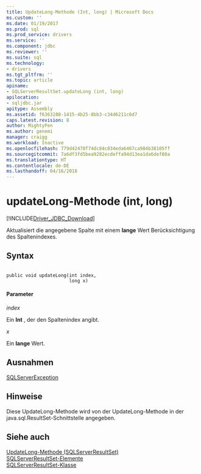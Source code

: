 ```yaml
---
title: UpdateLong-Methode (Int, long) | Microsoft Docs
ms.custom: ''
ms.date: 01/19/2017
ms.prod: sql
ms.prod_service: drivers
ms.service: ''
ms.component: jdbc
ms.reviewer: ''
ms.suite: sql
ms.technology:
- drivers
ms.tgt_pltfrm: ''
ms.topic: article
apiname:
- SQLServerResultSet.updateLong (int, long)
apilocation:
- sqljdbc.jar
apitype: Assembly
ms.assetid: f6363288-1415-4b25-8bb3-c34d6211c6d7
caps.latest.revision: 8
author: MightyPen
ms.author: genemi
manager: craigg
ms.workload: Inactive
ms.openlocfilehash: 779d42478f74dc84c834eda6467ca984b38105ff
ms.sourcegitcommit: 7a6df3fd5bea9282ecdeffa94d13ea1da6def80a
ms.translationtype: HT
ms.contentlocale: de-DE
ms.lasthandoff: 04/16/2018
---
```

# <a name="updatelong-method-int-long"></a>updateLong-Methode (int, long)
[!INCLUDE[Driver_JDBC_Download](../../../includes/driver_jdbc_download.md)]

  Aktualisiert die angegebene Spalte mit einem **lange** Wert Berücksichtigung des Spaltenindexes.  
  
## <a name="syntax"></a>Syntax  
  
```  
  
public void updateLong(int index,  
                       long x)  
```  
  
#### <a name="parameters"></a>Parameter  
 *index*  
  
 Ein **Int** , der den Spaltenindex angibt.  
  
 *x*  
  
 Ein **lange** Wert.  
  
## <a name="exceptions"></a>Ausnahmen  
 [SQLServerException](../../../connect/jdbc/reference/sqlserverexception-class.md)  
  
## <a name="remarks"></a>Hinweise  
 Diese UpdateLong-Methode wird von der UpdateLong-Methode in der java.sql.ResultSet-Schnittstelle angegeben.  
  
## <a name="see-also"></a>Siehe auch  
 [UpdateLong-Methode &#40;SQLServerResultSet&#41;](../../../connect/jdbc/reference/updatelong-method-sqlserverresultset.md)   
 [SQLServerResultSet-Elemente](../../../connect/jdbc/reference/sqlserverresultset-members.md)   
 [SQLServerResultSet-Klasse](../../../connect/jdbc/reference/sqlserverresultset-class.md)  
  
  
